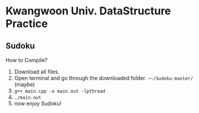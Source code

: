 # Kwangwoon Univ. DataStructure Practice 
## Sudoku
How to Compile?
1. Download all files.
2. Open terminal and go through the downloaded folder. `~~/Sudoku-master/` (maybe)
3. `g++ main.cpp -o main.out -lpthread`
4. `./main.out`
5. now enjoy Sudoku!
